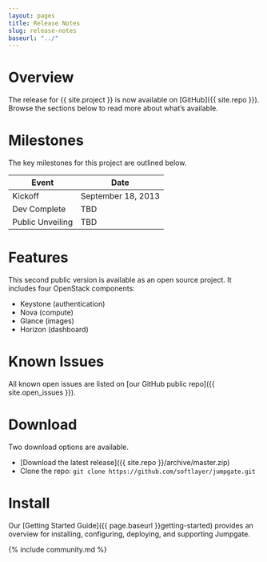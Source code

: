 ```yaml
---
layout: pages
title: Release Notes
slug: release-notes
baseurl: "../"
---
```


# Overview

The release for {{ site.project }} is now available on [GitHub]({{ site.repo }}). Browse the sections below to read more about what’s available.

# Milestones

The key milestones for this project are outlined below.

<div class="table-responsive" id="component-table">
  <table class="table table-hover" id="no-borders">
    <thead>
      <tr>
        <th>Event</th>
        <th>Date</th>
      </tr>
    </thead>
    <tbody>
      <tr>
        <td>Kickoff</td>
        <td>September 18, 2013</td>
      </tr>
      <tr>
        <td>Dev Complete</td>
        <td>TBD</td>
      </tr>
      <tr>
        <td>Public Unveiling</td>
        <td>TBD</td>
      </tr>
    </tbody>
  </table>
</div>

# Features

This second public version is available as an open source project. It includes four OpenStack components:

* Keystone (authentication)
* Nova (compute)
* Glance (images)
* Horizon (dashboard)

# Known Issues

All known open issues are listed on [our GitHub public repo]({{ site.open_issues }}).

# Download

Two download options are available.

*   [Download the latest release]({{ site.repo }}/archive/master.zip)
*   Clone the repo: `git clone https://github.com/softlayer/jumpgate.git`

# Install

Our [Getting Started Guide]({{ page.baseurl }}getting-started) provides an overview for installing, configuring, deploying, and supporting Jumpgate.

{% include community.md %}